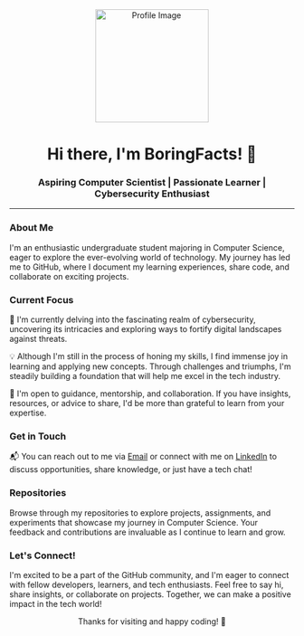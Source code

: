 <div align="center">
  <img src="https://your-image-url-here.png" alt="Profile Image" width="200"/>
  <h1>Hi there, I'm BoringFacts! 👋</h1>
  <h3>Aspiring Computer Scientist | Passionate Learner | Cybersecurity Enthusiast</h3>
</div>

---

### About Me

I'm an enthusiastic undergraduate student majoring in Computer Science, eager to explore the ever-evolving world of technology. My journey has led me to GitHub, where I document my learning experiences, share code, and collaborate on exciting projects.

### Current Focus

🔭 I'm currently delving into the fascinating realm of cybersecurity, uncovering its intricacies and exploring ways to fortify digital landscapes against threats.

💡 Although I'm still in the process of honing my skills, I find immense joy in learning and applying new concepts. Through challenges and triumphs, I'm steadily building a foundation that will help me excel in the tech industry.

🌱 I'm open to guidance, mentorship, and collaboration. If you have insights, resources, or advice to share, I'd be more than grateful to learn from your expertise.

### Get in Touch

📬 You can reach out to me via [Email](mailto:mmviixxiv@gmail.com) or connect with me on [LinkedIn]([https://www.linkedin.com/in/yourlinkedinprofile](https://www.linkedin.com/in/thadoe-hein-09814124b/)) to discuss opportunities, share knowledge, or just have a tech chat!

### Repositories

Browse through my repositories to explore projects, assignments, and experiments that showcase my journey in Computer Science. Your feedback and contributions are invaluable as I continue to learn and grow.

### Let's Connect!

I'm excited to be a part of the GitHub community, and I'm eager to connect with fellow developers, learners, and tech enthusiasts. Feel free to say hi, share insights, or collaborate on projects. Together, we can make a positive impact in the tech world!

<div align="center">
  <p>Thanks for visiting and happy coding! 🚀</p>
</div>
